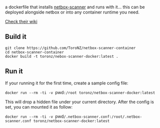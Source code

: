 a dockerfile that installs [netbox-scanner](https://github.com/forkd/netbox-scanner) and runs with it... this can be deployed alongside netbox or into any container runtime you need.

[Check their wiki](https://pypi.org/project/netbox-scanner/)

## Build it

```
git clone https://github.com/ToroNZ/netbox-scanner-container
cd netbox-scanner-container
docker build -t toronz/nebox-scanner-docker:latest .
```

## Run it

If your running it for the first time, create a sample config file:

`docker run --rm -ti -v `pwd`:/root toronz/netbox-scanner-docker:latest`

This will drop a hidden file under your current directory. After the config is set, you can mounted it as follow:

`docker run --rm -ti -v `pwd`/.netbox-scanner.conf:/root/.netbox-scanner.conf toronz/netbox-scanner-docker:latest`
